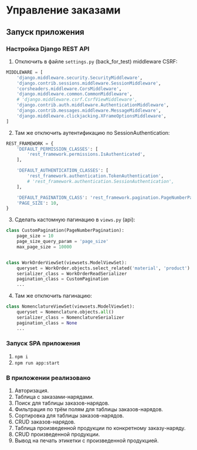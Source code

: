 # Управление заказами

## Запуск приложения

### Настройка Django REST API

1. Отключить в файле `settings.py` (back_for_test) middleware CSRF:

```python
MIDDLEWARE = [
    'django.middleware.security.SecurityMiddleware',
    'django.contrib.sessions.middleware.SessionMiddleware',
    'corsheaders.middleware.CorsMiddleware',
    'django.middleware.common.CommonMiddleware',
    # 'django.middleware.csrf.CsrfViewMiddleware',
    'django.contrib.auth.middleware.AuthenticationMiddleware',
    'django.contrib.messages.middleware.MessageMiddleware',
    'django.middleware.clickjacking.XFrameOptionsMiddleware',
]
```

2. Там же отключить аутентификацию по SessionAuthentication:

```python
REST_FRAMEWORK = {
    'DEFAULT_PERMISSION_CLASSES': [
        'rest_framework.permissions.IsAuthenticated',
    ],

    'DEFAULT_AUTHENTICATION_CLASSES': [
        'rest_framework.authentication.TokenAuthentication',
        # 'rest_framework.authentication.SessionAuthentication',
    ],

    'DEFAULT_PAGINATION_CLASS': 'rest_framework.pagination.PageNumberPagination',
    'PAGE_SIZE': 10,
}
```

3. Сделать кастомную пагинацию в `views.py` (api):

```python
class CustomPagination(PageNumberPagination):
    page_size = 10
    page_size_query_param = 'page_size'
    max_page_size = 10000


class WorkOrderViewSet(viewsets.ModelViewSet):
    queryset = WorkOrder.objects.select_related('material', 'product')
    serializer_class = WorkOrderReadSerializer
    pagination_class = CustomPagination
    ...
```

4. Там же отключить пагинацию:

```python
class NomenclatureViewSet(viewsets.ModelViewSet):
    queryset = Nomenclature.objects.all()
    serializer_class = NomenclatureSerializer
    pagination_class = None
    ...
```

### Запуск SPA приложения

1. `npm i`
2. `npm run app:start`

### В приложении реализовано

1. Авторизация.
2. Таблица с заказами-нарядами.
3. Поиск для таблицы заказов-нарядов.
4. Фильтрация по трём полям для таблицы заказов-нарядов.
5. Сортировка для таблицы заказов-нарядов.
6. CRUD заказов-нарядов.
7. Таблица произведенной продукции по конкретному заказу-наряду.
8. CRUD произведенной продукции.
9. Вывод на печать этикетки с произведенной продукцией.
